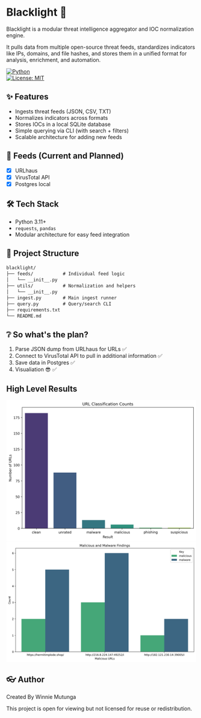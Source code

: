 # Blacklight 🔦

Blacklight is a modular threat intelligence aggregator and IOC normalization engine.

It pulls data from multiple open-source threat feeds, standardizes indicators like IPs, domains, and file hashes, and stores them in a unified format for analysis, enrichment, and automation.

[![Python](https://img.shields.io/badge/Python-3.10+-blue)](https://www.python.org/)  
[![License: MIT](https://img.shields.io/badge/License-MIT-yellow.svg)](LICENSE)

## ✨ Features
- Ingests threat feeds (JSON, CSV, TXT)
- Normalizes indicators across formats
- Stores IOCs in a local SQLite database
- Simple querying via CLI (with search + filters)
- Scalable architecture for adding new feeds

## 🍿 Feeds (Current and Planned)
- [X] URLhaus
- [X] VirusTotal API
- [X] Postgres local

## 🛠 Tech Stack
- Python 3.11+
- `requests`, `pandas`
- Modular architecture for easy feed integration

## 📂 Project Structure
```
blacklight/
├── feeds/           # Individual feed logic
│   └── __init__.py
├── utils/           # Normalization and helpers
│   └── __init__.py
├── ingest.py        # Main ingest runner
├── query.py         # Query/search CLI
├── requirements.txt
└── README.md
```

## ❔ So what's the plan?
1. Parse JSON dump from URLhaus for URLs ✅
2. Connect to VirusTotal API to pull in additional information ✅
3. Save data in Postgres ✅
4. Visualiation 😎 ✅

## High Level Results

![High Level URL Classifications](results/url_classification_counts.png)
![URHaus x Virus Total Malicious and Malware Findings](results/malicious_and_malware_findings.png)

## 👓 Author
Created By Winnie Mutunga

This project is open for viewing but not licensed for reuse or redistribution.

